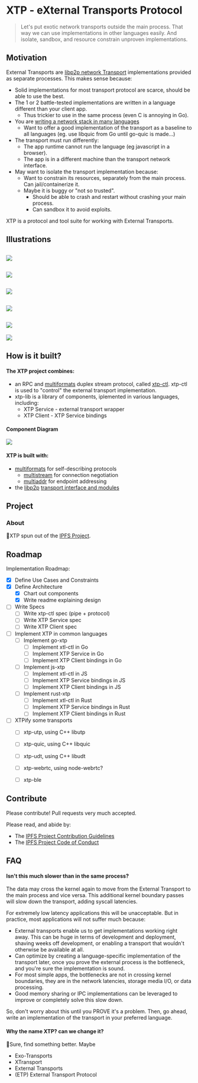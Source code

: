 # XTP - eXternal Transports Protocol

> Let's put exotic network transports outside the main process.
> That way we can use implementations in other languages easily.
> And isolate, sandbox, and resource constrain unproven implementations.

## Motivation

External Transports are [libp2p network Transport](https://libp2p.io/transports) implementations provided as separate processes. This makes sense because:

- Solid implementations for most transport protocol are scarce, should be able to use the best.
- The 1 or 2 battle-tested implementations are written in a language different than your client app.
  - Thus trickier to use in the same process (even C is annoying in Go).
- You are [writing a network stack in many languages](https://libp2p.io)
  - Want to offer a good implementation of the transport as a baseline to all languages (eg. use libquic from Go until go-quic is made...)
- The transport must run differently:
  - The app runtime cannot run the language (eg javascript in a browser).
  - The app is in a different machine than the transport network interface.
- May want to isolate the transport implementation because:
  - Want to constrain its resources, separately from the main process. Can jail/containerize it.
  - Maybe it is buggy or "not so trusted".
    - Should be able to crash and restart without crashing your main process.
    - Can sandbox it to avoid exploits.

XTP is a protocol and tool suite for working with External Transports.

## Illustrations

![](img/xtp-notes.001.jpg)
---
![](img/xtp-notes.002.jpg)
---
![](img/xtp-notes.003.jpg)
---
![](img/xtp-notes.004.jpg)
---
![](img/xtp-notes.005.jpg)
---
![](img/xtp-notes.006.jpg)


## How is it built?

#### The XTP project combines:

- an RPC and [multiformats](https://github.com/multiformats) duplex stream protocol, called [xtp-ctl](./xtp-ctl.md). xtp-ctl is used to "control" the external transport implementation.
- xtp-lib is a library of components, iplemented in various languages, including:
	- XTP Service - external transport wrapper
	- XTP Client - XTP Service bindings

#### Component Diagram

![](img/xtp-notes.007.jpg)


#### XTP is built with:

- [multiformats](https://github.com/multiformats) for self-describing protocols
  - [multistream](https://github.com/multiformats/multistream) for connection negotiation
  - [multiaddr](https://github.com/multiformats/multiaddr) for endpoint addressing
- the [libp2p](https://github.com/libp2p) [transport interface and modules](https://libp2p.io/transports)


## Project

### About

XTP spun out of the [IPFS Project](https://github.com/ipfs/ipfs).

## Roadmap

Implementation Roadmap:

- [x] Define Use Cases and Constraints
- [x] Define Architecture
	- [x] Chart out components
	- [x] Write readme explaining design
- [ ] Write Specs
	- [ ] Write xtp-ctl spec (pipe + protocol)
	- [ ] Write XTP Service spec
	- [ ] Write XTP Client spec
- [ ] Implement XTP in common languages
	- [ ] Implement go-xtp
		- [ ] Implement xtl-ctl in Go
		- [ ] Implement XTP Service in Go
		- [ ] Implement XTP Client bindings in Go
	- [ ] Implement js-xtp
		- [ ] Implement xtl-ctl in JS
		- [ ] Implement XTP Service bindings in JS
		- [ ] Implement XTP Client bindings in JS
	- [ ] Implement rust-xtp
		- [ ] Implement xtl-ctl in Rust
		- [ ] Implement XTP Service bindings in Rust
		- [ ] Implement XTP Client bindings in Rust
- [ ] XTPify some transports
	- [ ] xtp-utp, using C++ libutp
	- [ ] xtp-quic, using C++ libquic
	- [ ] xtp-udt, using C++ libudt
	- [ ] xtp-webrtc, using node-webrtc? 
	- [ ] xtp-ble 


## Contribute

Please contribute! Pull requests very much accepted.

Please read, and abide by: 
- The [IPFS Project Contribution Guidelines](https://github.com/ipfs/community/blob/master/contribution-guidelines.md)
- The [IPFS Project Code of Conduct](https://github.com/ipfs/community/blob/master/code-of-conduct.md) 

## FAQ

#### Isn't this much slower than in the same process?

The data may cross the kernel again to move from the External Transport to the main process and vice versa. This additional kernel boundary passes will slow down the transport, adding syscall latencies.

For extremely low latency applications this will be unacceptable. But in practice, most applications will not suffer much because:

- External transports enable us to get implementations working right away. This can be huge in terms of development and deployment, shaving weeks off development, or enabling a transport that wouldn't otherwise be available at all.
- Can optimize by creating a language-specific implementation of the transport later, once you prove the external process is the bottleneck, and you're sure the implementation is sound.
- For most simple apps, the bottlenecks are not in crossing kernel boundaries, they are in the network latencies, storage media I/O, or data processing.
- Good memory sharing or IPC implementations can be leveraged to improve or completely solve this slow down.

So, don't worry about this until you PROVE it's a problem. Then, go ahead, write an implementation of the transport in your preferred language.

#### Why the name XTP? can we change it?

Sure, find something better. Maybe

- Exo-Transports
- XTransport
- External Transports
- (ETP) External Transport Protocol
